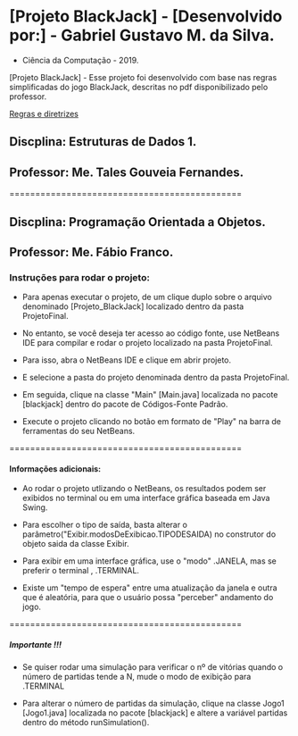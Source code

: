 # [Projeto BlackJack] - [Desenvolvido por:] - Gabriel Gustavo M. da Silva. 
* Ciência da Computação - 2019. 

[Projeto BlackJack] - Esse projeto foi desenvolvido com base nas regras simplificadas do jogo BlackJack, descritas no pdf disponibilizado pelo professor. 

[Regras e diretrizes](Projeto_Final_ED1.pdf)

##  Discplina: Estruturas de Dados 1.
##  Professor:  Me. Tales Gouveia Fernandes.
============================================= 
##  Discplina: Programação Orientada a Objetos.
##  Professor:  Me. Fábio Franco.




### Instruções para rodar o projeto:
* Para apenas executar o projeto, de um clique duplo sobre o arquivo denominado [Projeto_BlackJack] localizado dentro da pasta ProjetoFinal. 

* No entanto, se você deseja ter acesso ao código fonte, use NetBeans IDE  para compilar e rodar o projeto localizado na  pasta ProjetoFinal. 


* Para isso, abra o NetBeans IDE e clique em abrir projeto.

* E selecione a pasta do projeto denominada [](Projeto_BlackJack) dentro da pasta ProjetoFinal.

* Em seguida, clique na classe "Main" [Main.java] localizada no pacote [blackjack] dentro do pacote de Códigos-Fonte Padrão.

* Execute o projeto clicando no botão em formato de "Play" na barra de ferramentas do seu  NetBeans.




=============================================
#### Informações adicionais: 

* Ao rodar o projeto utlizando o NetBeans, os resultados podem ser exibidos no terminal ou em uma interface gráfica baseada em Java Swing.

* Para escolher o tipo de saída, basta alterar o parâmetro("Exibir.modosDeExibicao.TIPODESAIDA) no construtor do objeto saida da classe Exibir.

* Para exibir em uma interface gráfica, use o "modo" .JANELA, mas se preferir o terminal , .TERMINAL.

* Existe um "tempo de espera" entre uma atualização da janela e outra que é aleatória, para que o usuário possa "perceber" andamento do jogo.

=============================================
##### Importante !!!

* Se quiser rodar uma simulação para verificar o nº de vitórias quando o número de partidas tende a N, mude o modo de exibição para .TERMINAL

* Para alterar o número de partidas da simulação, clique na classe Jogo1 [Jogo1.java] localizada no pacote [blackjack]  e altere a variável partidas dentro do método runSimulation().



